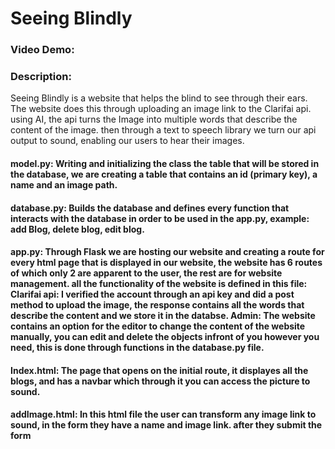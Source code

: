 # Seeing Blindly
### Video Demo:  <URL HERE>
### Description: 
  Seeing Blindly is a website that helps the blind to see through their ears. 
  The website does this through uploading an image link to the Clarifai api. 
  using AI, the api turns the Image into multiple words that describe the content of the image. 
  then through a text to speech library we turn our api output to sound, enabling our users to hear their images. 
#### model.py: Writing and initializing the class the table that will be stored in the database, we are creating a table that contains an id (primary key), a name and an image path.
#### database.py: Builds the database and defines every function that interacts with the database in order to be used in the app.py, example: add Blog, delete blog, edit blog.
#### app.py: Through Flask we are hosting our website and creating a route for every html page that is displayed in our website, the website has 6 routes of which only 2 are apparent to the user, the rest are for website management. all the functionality of the website is defined in this file: Clarifai api: I verified the account through an api key and did a post method to upload the image, the response contains all the words that describe the content and we store it in the databse. Admin: The website contains an option for the editor to change the content of the website manually, you can edit and delete the objects infront of you however you need, this is done through functions in the database.py file.
#### Index.html: The page that opens on the initial route, it displayes all the blogs, and has a navbar which through it you can access the picture to sound.
#### addImage.html: In this html file the user can transform any image link to sound, in the form they have a name and image link. after they submit the form 
